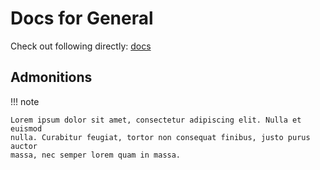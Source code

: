 # Docs for General

Check out following directly: [docs](https://squidfunk.github.io/mkdocs-material/reference/)

## Admonitions

!!! note

    Lorem ipsum dolor sit amet, consectetur adipiscing elit. Nulla et euismod
    nulla. Curabitur feugiat, tortor non consequat finibus, justo purus auctor
    massa, nec semper lorem quam in massa.
